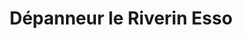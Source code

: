 ---
title: "Dépanneur le Riverin Esso"
url: /sainte-anne-des-mont/depanneur-le-riverin-esso/
shop: Lebensmittel
---